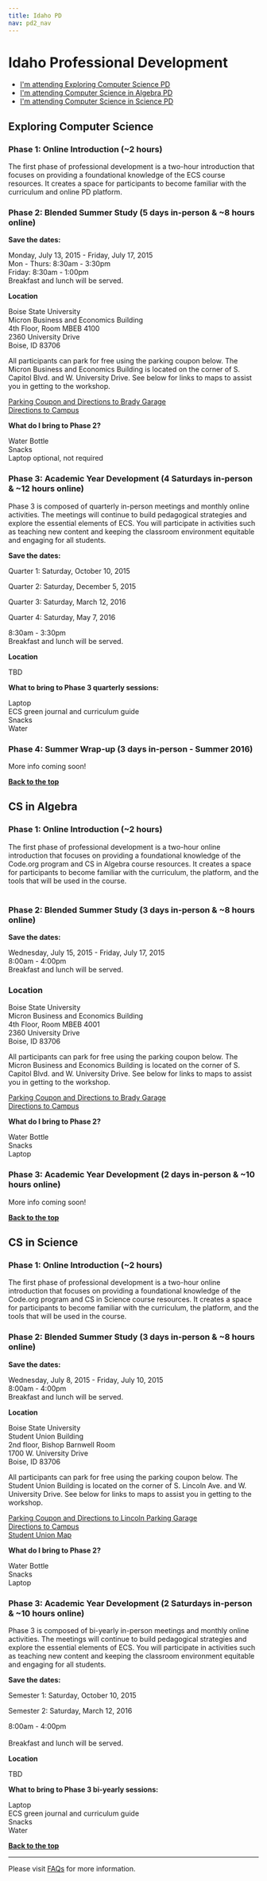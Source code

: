 ```yaml
---
title: Idaho PD
nav: pd2_nav
---
```

<a id="top"></a>

# Idaho Professional Development

- [I'm attending Exploring Computer Science PD](#ecs)
- [I'm attending Computer Science in Algebra PD](#algebra)
- [I'm attending Computer Science in Science PD](#science)


<a id="ecs"></a>

## Exploring Computer Science

### Phase 1: Online Introduction (~2 hours) ###

The first phase of professional development is a two-hour introduction that focuses on providing a foundational knowledge of the ECS course resources. It creates a space for participants to become familiar with the curriculum and online PD platform.
</br>

### Phase 2: Blended Summer Study (5 days in-person & ~8 hours online) ###

**Save the dates:**

Monday, July 13, 2015 - Friday, July 17, 2015
<br/>
Mon - Thurs: 8:30am - 3:30pm
<br/>
Friday: 8:30am - 1:00pm
<br/>
Breakfast and lunch will be served. 

**Location**

Boise State University 
<br/>
Micron Business and Economics Building 
<br/>
4th Floor, Room MBEB 4100
<br/>
2360 University Drive
<br/>
Boise, ID 83706

All participants can park for free using the parking coupon below. The Micron Business and Economics Building is located on the corner of S. Capitol Blvd. and W. University Drive. See below for links to maps to assist you in getting to the workshop.

[Parking Coupon and Directions to Brady Garage](/files/BSU_Parking_Directions_July13.pdf)
<br/>
[Directions to Campus](https://www.google.com/maps/place/Micron+Business+and+Economics+Bldg,+Boise+State+University,+2360+University+Dr,+Boise,+ID+83706/@43.6056576,-116.2101993,17z/data=!3m1!4b1!4m2!3m1!1s0x54aef8f459aab969:0xb3580921a6cbd8f6)

**What do I bring to Phase 2?**

Water Bottle
<br />
Snacks
<br />
Laptop optional, not required


### Phase 3: Academic Year Development (4 Saturdays in-person & ~12 hours online) ###

Phase 3 is composed of quarterly in-person meetings and monthly online activities. The meetings will continue to build pedagogical strategies and explore the essential elements of ECS. You will participate in activities such as teaching new content and keeping the classroom environment equitable and engaging for all students.


**Save the dates:**

Quarter 1: Saturday, October 10, 2015

Quarter 2: Saturday, December 5, 2015

Quarter 3: Saturday, March 12, 2016

Quarter 4: Saturday, May 7, 2016

8:30am - 3:30pm
<br/>
Breakfast and lunch will be served.

**Location**

TBD

**What to bring to Phase 3 quarterly sessions:**

Laptop
<br/>
ECS green journal and curriculum guide
<br/>
Snacks
<br/>
Water

### Phase 4: Summer Wrap-up (3 days in-person - Summer 2016) ###

More info coming soon!

[**Back to the top**](#top)


<a id="algebra"></a>

## CS in Algebra

### Phase 1: Online Introduction (~2 hours) ###

The first phase of professional development is a two-hour online introduction that focuses on providing a foundational knowledge of the Code.org program and CS in Algebra course resources. It creates a space for participants to become familiar with the curriculum, the platform, and the tools that will be used in the course.
</br>
</br>
### Phase 2: Blended Summer Study (3 days in-person & ~8 hours online) ###

**Save the dates:**

Wednesday, July 15, 2015 - Friday, July 17, 2015
<br/>
8:00am - 4:00pm
<br />
Breakfast and lunch will be served. 

### Location

Boise State University 
<br/>
Micron Business and Economics Building 
<br/>
4th Floor, Room MBEB 4001
<br/>
2360 University Drive
<br/>
Boise, ID 83706


All participants can park for free using the parking coupon below. The Micron Business and Economics Building is located on the corner of S. Capitol Blvd. and W. University Drive. See below for links to maps to assist you in getting to the workshop.

[Parking Coupon and Directions to Brady Garage](/files/BSU_Parking_Directions_July13.pdf)
<br/>
[Directions to Campus](https://www.google.com/maps/place/Micron+Business+and+Economics+Bldg,+Boise+State+University,+2360+University+Dr,+Boise,+ID+83706/@43.6056576,-116.2101993,17z/data=!3m1!4b1!4m2!3m1!1s0x54aef8f459aab969:0xb3580921a6cbd8f6)

**What do I bring to Phase 2?**

Water Bottle
<br />
Snacks
<br />
Laptop


### Phase 3: Academic Year Development (2 days in-person & ~10 hours online) ###

More info coming soon!

[**Back to the top**](#top)

<a id="science"></a>

## CS in Science

### Phase 1: Online Introduction (~2 hours) ###

The first phase of professional development is a two-hour online introduction that focuses on providing a foundational knowledge of the Code.org program and CS in Science course resources. It creates a space for participants to become familiar with the curriculum, the platform, and the tools that will be used in the course.
</br>

### Phase 2: Blended Summer Study (3 days in-person & ~8 hours online) ###

**Save the dates:**

Wednesday, July 8, 2015 - Friday, July 10, 2015
<br/>
8:00am - 4:00pm
<br />
Breakfast and lunch will be served. 

**Location**

Boise State University
<br/>
Student Union Building
<br/>
2nd floor, Bishop Barnwell Room
<br/>
1700 W. University Drive
<br/>
Boise, ID 83706


All participants can park for free using the parking coupon below. The Student Union Building is located on the corner of S. Lincoln Ave. and W. University Drive. See below for links to maps to assist you in getting to the workshop.

[Parking Coupon and Directions to Lincoln Parking Garage](/files/BSU_Parking_Directions_CSinS.pdf)
<br/>
[Directions to Campus](https://www.google.com/maps/place/1700+W+University+Dr,+Boise+State+University,+Boise,+ID+83706/@43.6017937,-116.2016841,17z/data=!3m1!4b1!4m2!3m1!1s0x54aef85925cb8921:0xc72ca81d7eb0fc69)
<br/>
[Student Union Map](http://conferenceservices.boisestate.edu/wp-content/uploads/2011/07/SUBMap_June13.pdf)

**What do I bring to Phase 2?**

Water Bottle
<br />
Snacks
<br />
Laptop


### Phase 3: Academic Year Development (2 Saturdays in-person & ~10 hours online) ###

Phase 3 is composed of bi-yearly in-person meetings and monthly online activities. The meetings will continue to build pedagogical strategies and explore the essential elements of ECS. You will participate in activities such as teaching new content and keeping the classroom environment equitable and engaging for all students.


**Save the dates:**

Semester 1: Saturday, October 10, 2015 

Semester 2: Saturday, March 12, 2016 

8:00am - 4:00pm
</br>
<br/>
Breakfast and lunch will be served. 

**Location**

TBD

**What to bring to Phase 3 bi-yearly sessions:**

Laptop
<br/>
ECS green journal and curriculum guide
<br/>
Snacks
<br/>
Water


[**Back to the top**](#top)

----------
Please visit [FAQs](/educate/pd/15-16/faq) for more information.

<br />
<br />